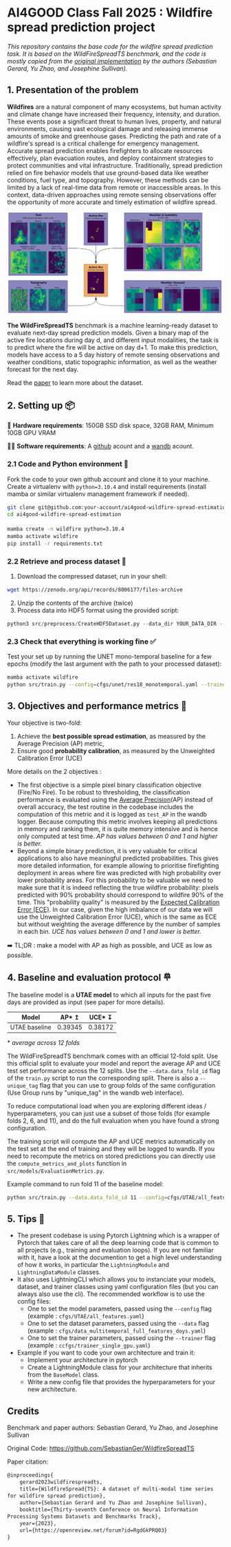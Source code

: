 # AI4GOOD Class Fall 2025 : Wildfire spread prediction project


*This repository contains the base code for the wildfire spread prediction task. 
It is based on the WildFireSpreadTS benchmark, and the code is mostly copied from the [original implementation](https://github.com/SebastianGer/WildfireSpreadTS) by the authors (Sebastian Gerard, Yu Zhao, and Josephine Sullivan).*

## 1. Presentation of the problem

**Wildfires** are a natural component of many ecosystems, but human activity and climate change have increased their frequency, intensity, and duration. These events pose a significant threat to human lives, property, and natural environments, causing vast ecological damage and releasing immense amounts of smoke and greenhouse gases. Predicting the path and rate of a wildfire's spread is a critical challenge for emergency management. Accurate spread prediction enables firefighters to allocate resources effectively, plan evacuation routes, and deploy containment strategies to protect communities and vital infrastructure. Traditionally, spread prediction relied on fire behavior models that use ground-based data like weather conditions, fuel type, and topography. However, these methods can be limited by a lack of real-time data from remote or inaccessible areas. In this context, data-driven approaches using remote sensing observations offer the opportunity of more accurate and timely estimation of wildfire spread. 

![](gfx/wildfirespreadts_overview.png)

**The WildFireSpreadTS** benchmark is a machine learning-ready dataset to evaluate next-day spread prediction models. Given a binary map of the active fire locations during day d, and different input modalities, the task is to predict where the fire will be active on day d+1. To make this prediction, models have access to a 5 day history of remote sensing observations and weather conditions, static topographic information, as well as the weather forecast for the next day. 

Read the [paper](https://proceedings.neurips.cc/paper_files/paper/2023/file/ebd545176bdaa9cd5d45954947bd74b7-Paper-Datasets_and_Benchmarks.pdf) to learn more about the dataset.


## 2. Setting up 📦

📠 **Hardware requirements**: 150GB SSD disk space, 32GB RAM, Minimum 10GB GPU VRAM 

👩‍💻 **Software requirements**: A [github](https://github.com/) acount and a [wandb](https://wandb.ai/) acount. 

### 2.1 Code and Python environment  🐍

Fork the code to your own github account and clone it to your machine. 
Create a virtualenv with `python=3.10.4` and install requirements (install mamba or similar virtualenv management framework if needed). 

```bash
git clone git@github.com:your-account/ai4good-wildfire-spread-estimation.git
cd ai4good-wildfire-spread-estimation

mamba create -n wildfire python=3.10.4
mamba activate wildfire
pip install -r requirements.txt
```

### 2.2 Retrieve and process dataset 💽

1. Download the compressed dataset, run in your shell: 
```bash
wget https://zenodo.org/api/records/8006177/files-archive
```
2. Unzip the contents of the archive (twice)
3. Process data into HDF5 format using the provided script:
```python
python3 src/preprocess/CreateHDF5Dataset.py --data_dir YOUR_DATA_DIR --target_dir YOUR_TARGET_DIR
```

### 2.3 Check that everything is working fine ✅

Test your set up by running the UNET mono-temporal baseline for a few epochs 
(modify the last argument with the path to your processed dataset):

```bash
mamba activate wildfire
python src/train.py --config=cfgs/unet/res18_monotemporal.yaml --trainer=cfgs/trainer_single_gpu.yaml --data=cfgs/data_monotemporal_full_features.yaml --seed_everything=0 --trainer.max_epochs=5 --do_test=True --data.data_dir /path/to/your/hdf5/dataset
```


## 3. Objectives and performance metrics 🎯

Your objective is two-fold: 

1. Achieve the **best possible spread estimation**, as measured by the Average Precision (AP) metric,
2. Ensure good **probability calibration**, as measured by the Unweighted Calibration Error (UCE) 

More details on the 2 objectives :
- The first objective is a simple pixel binary classification objective (Fire/No Fire). To be robust to thresholding, the classification performance is evaluated using the [Average Precision](https://www.baeldung.com/cs/precision-vs-average-precision)(AP) instead of overall accuracy, the test routine in the codebase includes the computation of this metric and it is logged as `test_AP` in the wandb logger. Because computing this metric involves keeping all predictions in memory and ranking them, it is quite memory intensive and is hence only computed at test time. 
*AP has values between 0 and 1 and higher is better.* 
- Beyond a simple binary prediction, it is very valuable for critical applications to also have meaningful predicted probabilities. This gives more detailed information, for example allowing to prioritise firefighting deployment in areas where fire was predicted with high probability over lower probability areas. For this probability to be valuable we need to make sure that it is indeed reflecting the true wildfire probability: pixels predicted with 90% probability should correspond to wildfire 90% of the time. This "probability quality" is measured by the [Expected Calibration Error (ECE)](https://iclr-blogposts.github.io/2025/blog/calibration/). In our case, given the high imbalance of our data we will use the Unweighted Calibration Error (UCE), which is the same as ECE but without weighting the average difference by the number of samples in each bin. 
*UCE has values between 0 and 1 and lower is better.* 

➡️ TL;DR : make a model with AP as high as possible, and UCE as low as possible. 

## 4. Baseline and evaluation protocol 𐄷

The baseline model is a **UTAE model** to which all inputs for the past five days are provided as input (see paper for more details).


| Model   |  AP* ↥ | UCE* ↧ | 
|---|---|---|
| UTAE baseline  | 0.39345  |  0.38172 |  

\* *average across 12 folds*

The WildFireSpreadTS benchmark comes with an official 12-fold split. Use this official split to evaluate your model and report the average AP and UCE test set performance across the 12 splits. Use the `--data.data_fold_id` flag of the `train.py` script to run the corresponding split. There is also a `--unique_tag` flag that you can use to group folds of the same configuration (Use Group runs by "unique_tag" in the wandb web interface). 



To reduce computational load when you are exploring different ideas / hyperparameters, you can just use a subset of those folds (for example folds 2, 6, and 11), and do the full evaluation when you have found a strong configuration. 

The training script will compute the AP and UCE metrics automatically on the test set at the end of training and they will be logged to wandb. If you need to recompute the metrics on stored predictions you can directly use the `compute_metrics_and_plots` function in `src/models/EvaluationMetrics.py`.

Example command to run fold 11 of the baseline model:

```bash 
python src/train.py --data.data_fold_id 11 --config=cfgs/UTAE/all_features.yaml --trainer=cfgs/trainer_single_gpu.yaml --data=cfgs/data_multitemporal_full_features_doys.yaml --seed_everything=0  --do_test=True --data.data_dir /path/to/your/hdf5/dataset 
```


## 5. Tips 🛟

- The present codebase is using Pytorch Lightning which is a wrapper of Pytorch that takes care of all the deep learning code that is common to all projects (e.g., training and evaluation loops). If you are not familiar with it, have a look at the documention to get a high level understanding of how it works, in particular the `LightningModule` and `LightningDataModule` classes.
- It also uses LightningCLI which allows you to instanciate your models, dataset, and trainer classes using yaml configuration files (but you can always also use the cli). The recommended workflow is to use the config files:
  - One to set the model parameters, passed using the `--config` flag (example : `cfgs/UTAE/all_features.yaml`)  
  - One to set the dataset parameters, passed using the `--data` flag (example : `cfgs/data_multitemporal_full_features_doys.yaml`)  
  - One to set the trainer parameters, passed using the `--trainer` flag (example : `ccfgs/trainer_single_gpu.yaml`)  
- Example if you want to code your own architecture and train it:
  - Implement your architecture in pytorch
  - Create a LightningModule class for your architecture that inherits from the `BaseModel` class. 
  - Write a new config file that provides the hyperparameters for your new architecture. 

## Credits 

Benchmark and paper authors: Sebastian Gerard, Yu Zhao, and Josephine Sullivan

Original Code: https://github.com/SebastianGer/WildfireSpreadTS

Paper citation:
```
@inproceedings{
    gerard2023wildfirespreadts,
    title={WildfireSpread{TS}: A dataset of multi-modal time series for wildfire spread prediction},
    author={Sebastian Gerard and Yu Zhao and Josephine Sullivan},
    booktitle={Thirty-seventh Conference on Neural Information Processing Systems Datasets and Benchmarks Track},
    year={2023},
    url={https://openreview.net/forum?id=RgdGkPRQ03}
}
```